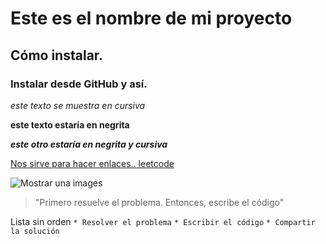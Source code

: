 # Este es el nombre de mi proyecto  
## Cómo instalar. 
### Instalar desde GitHub y así.

*este texto se muestra en cursiva*

**este texto estaría en negrita**  

**_este otro estaría en negrita y cursiva_**

[Nos sirve para hacer enlaces.. leetcode](https://leetcode.com/problems/valid-parentheses/)


![Mostrar una images](https://www.google.com/imgres?imgurl=https%3A%2F%2Fimagenes247.com%2Fwp-content%2Fuploads%2F2018%2F11%2Ftarjetas-de-amor-gratis.jpg&imgrefurl=https%3A%2F%2Fimagenes247.com%2Fimagenes-de-amor%2F&tbnid=gJHhQmEhUApR-M&vet=12ahUKEwj9tqCPiZvpAhV5RzABHUvfB9sQMygAegUIARCVAg..i&docid=_MgN6uOWuJirLM&w=940&h=704&q=imagenes%20de%20amor&ved=2ahUKEwj9tqCPiZvpAhV5RzABHUvfB9sQMygAegUIARCVAg)

> "Primero resuelve el problema. Entonces, escribe el código"

Lista sin orden
`* Resolver el problema`
`* Escribir el código`
`* Compartir la solución`

